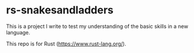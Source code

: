 # rs-snakesandladders

This is a project I write to test my understanding of the basic skills in a new language.

This repo is for Rust (https://www.rust-lang.org/).
